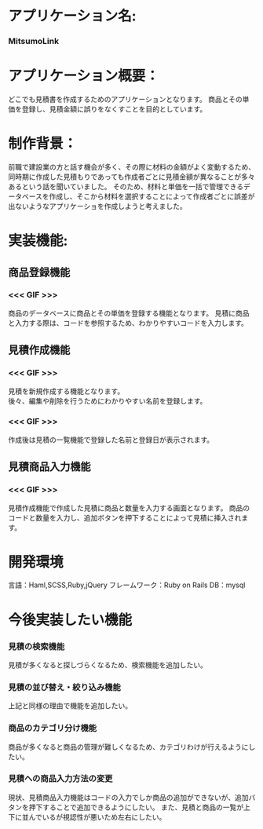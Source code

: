 # アプリケーション名:
### MitsumoLink


# アプリケーション概要：
どこでも見積書を作成するためのアプリケーションとなります。
商品とその単価を登録し、見積金額に誤りをなくすことを目的としています。


# 制作背景：
前職で建設業の方と話す機会が多く、その際に材料の金額がよく変動するため、同時期に作成した見積もりであっても作成者ごとに見積金額が異なることが多々あるという話を聞いていました。
そのため、材料と単価を一括で管理できるデータベースを作成し、そこから材料を選択することによって作成者ごとに誤差が出ないようなアプリケーショを作成しようと考えました。


# 実装機能:
## 商品登録機能
### <<< GIF >>>
商品のデータベースに商品とその単価を登録する機能となります。
見積に商品と入力する際は、コードを参照するため、わかりやすいコードを入力します。

## 見積作成機能
### <<< GIF >>>
見積を新規作成する機能となります。  
後々、編集や削除を行うためにわかりやすい名前を登録します。

### <<< GIF >>>
作成後は見積の一覧機能で登録した名前と登録日が表示されます。
  
## 見積商品入力機能
### <<< GIF >>>
見積作成機能で作成した見積に商品と数量を入力する画面となります。
商品のコードと数量を入力し、追加ボタンを押下することによって見積に挿入されます。

# 開発環境
言語：Haml,SCSS,Ruby,jQuery
フレームワーク：Ruby on Rails
DB：mysql

# 今後実装したい機能
### 見積の検索機能
見積が多くなると探しづらくなるため、検索機能を追加したい。

### 見積の並び替え・絞り込み機能
上記と同様の理由で機能を追加したい。

### 商品のカテゴリ分け機能
商品が多くなると商品の管理が難しくなるため、カテゴリわけが行えるようにしたい。

### 見積への商品入力方法の変更
現状、見積商品入力機能はコードの入力でしか商品の追加ができないが、追加バタンを押下することで追加できるようにしたい。
また、見積と商品の一覧が上下に並んでいるが視認性が悪いため左右にしたい。
